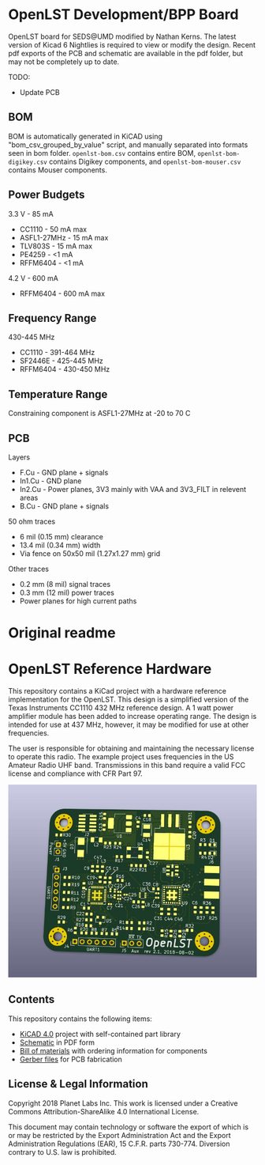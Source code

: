# OpenLST Development/BPP Board

OpenLST board for SEDS@UMD modified by Nathan Kerns. The latest version of Kicad 6 Nightlies is required to view or modify the design. Recent pdf exports of the PCB and schematic are available in the pdf folder, but may not be completely up to date.

TODO:
* Update PCB

## BOM

BOM is automatically generated in KiCAD using "bom_csv_grouped_by_value" script, and manually separated into formats seen in bom folder. `openlst-bom.csv` contains entire BOM, `openlst-bom-digikey.csv` contains Digikey components, and `openlst-bom-mouser.csv` contains Mouser components.

## Power Budgets

3.3 V - 85 mA

* CC1110 - 50 mA max
* ASFL1-27MHz - 15 mA max
* TLV803S - 15 mA max
* PE4259 - <1 mA
* RFFM6404 - <1 mA


4.2 V - 600 mA

* RFFM6404 - 600 mA max

## Frequency Range

430-445 MHz

* CC1110 - 391-464 MHz
* SF2446E - 425-445 MHz
* RFFM6404 - 430-450 MHz

## Temperature Range

Constraining component is ASFL1-27MHz at -20 to 70 C

## PCB

Layers
* F.Cu - GND plane + signals
* In1.Cu - GND plane
* In2.Cu - Power planes, 3V3 mainly with VAA and 3V3_FILT in relevent areas
* B.Cu - GND plane + signals

50 ohm traces
* 6 mil (0.15 mm) clearance
* 13.4 mil (0.34 mm) width
* Via fence on 50x50 mil (1.27x1.27 mm) grid

Other traces
* 0.2 mm (8 mil) signal traces
* 0.3 mm (12 mil) power traces
* Power planes for high current paths

# Original readme

OpenLST Reference Hardware
==========================

This repository contains a KiCad project with a hardware reference
implementation for the OpenLST.  This design is a simplified version
of the Texas Instruments CC1110 432 MHz reference design.  A 1 watt
power amplifier module has been added to increase operating range.
The design is intended for use at 437 MHz, however, it may be modified
for use at other frequencies.

The user is responsible for obtaining and maintaining the necessary
license to operate this radio.  The example project uses frequencies
in the US Amateur Radio UHF band. Transmissions in this band require a
valid FCC license and compliance with CFR Part 97.

![board rendering](images/openlst-hw.jpg)

Contents
--------

This repository contains the following items:

  * [KiCAD 4.0](http://kicad-pcb.org/) project with self-contained part library
  * [Schematic](pdf/openlst-hw.pdf) in PDF form
  * [Bill of materials](bom/) with ordering information for components
  * [Gerber files](gerber/) for PCB fabrication

License & Legal Information
---------------------------

Copyright 2018 Planet Labs Inc. This work is licensed under a
Creative Commons Attribution-ShareAlike 4.0 International License.

This document may contain technology or software the export of which
is or may be restricted by the Export Administration Act and the
Export Administration Regulations (EAR), 15 C.F.R. parts
730-774. Diversion contrary to U.S. law is prohibited.

